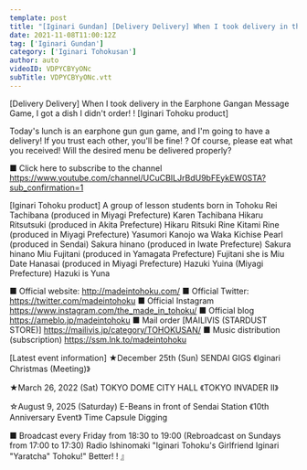 ```yaml
---
template: post
title: "[Iginari Gundan] [Delivery Delivery] When I took delivery in the Earphone Gangan Message Game, I got a dish I didn't order! ! [Iginari Tohoku product]"
date: 2021-11-08T11:00:12Z
tag: ['Iginari Gundan']
category: ['Iginari Tohokusan']
author: auto 
videoID: VDPYCBYyONc
subTitle: VDPYCBYyONc.vtt
---
```

[Delivery Delivery] When I took delivery in the Earphone Gangan Message Game, I got a dish I didn't order! ! [Iginari Tohoku product]

Today's lunch is an earphone gun gun game, and I'm going to have a delivery!
If you trust each other, you'll be fine! ?
Of course, please eat what you received!
Will the desired menu be delivered properly?

■ Click here to subscribe to the channel
https://www.youtube.com/channel/UCuCBILJrBdU9bFEykEW0STA?sub_confirmation=1


[Iginari Tohoku product]
A group of lesson students born in Tohoku
Rei Tachibana (produced in Miyagi Prefecture) Karen Tachibana
Hikaru Ritsutsuki (produced in Akita Prefecture) Hikaru Ritsuki
Rine Kitami Rine (produced in Miyagi Prefecture)
Yasumori Kanojo wa Waka
Kichise Pearl (produced in Sendai)
Sakura hinano (produced in Iwate Prefecture) Sakura hinano
Miu Fujitani (produced in Yamagata Prefecture) Fujitani she is Miu
Date Hanasai (produced in Miyagi Prefecture)
Hazuki Yuina (Miyagi Prefecture) Hazuki is Yuna

■ Official website: http://madeintohoku.com/
■ Official Twitter: https://twitter.com/madeintohoku
■ Official Instagram https://www.instagram.com/the_made_in_tohoku/
■ Official blog https://ameblo.jp/madeintohoku
■ Mail order [MAILIVIS (STARDUST STORE)] https://mailivis.jp/category/TOHOKUSAN/
■ Music distribution (subscription) https://ssm.lnk.to/madeintohoku


[Latest event information]
★December 25th (Sun) SENDAI GIGS
《Iginari Christmas (Meeting)》

★March 26, 2022 (Sat) TOKYO DOME CITY HALL
《TOKYO INVADER II》

☆August 9, 2025 (Saturday) E-Beans in front of Sendai Station
《10th Anniversary Event》 Time Capsule Digging

 
■ Broadcast every Friday from 18:30 to 19:00 (Rebroadcast on Sundays from 17:00 to 17:30)
Radio Ishinomaki "Iginari Tohoku's Girlfriend Iginari "Yaratcha" Tohoku!" Better! ! 』